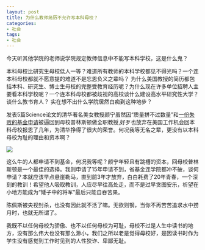 ```yaml
---
layout: post
title: 为什么教师简历不允许写本科母校？
categories:
- 社会
tags:
- 社会
---
```

今天听其他学院的老师说学院规定教师信息中不能写本科学校，这是什么鬼？
<!--more-->
本科母校比研究生母校低人一等？难道所有教师的本科学校都见不得光吗？一个连本科母校都就不愿意提的难道不是忘恩负义之辈吗？ 为什么美国教授的简历都包括本科、研究生、博士生母校的完整受教育经历呢？为什么现在许多单位招聘人主要看本科学校呢？一个连本科母校都被歧视的高校谈什么建设高水平研究性大学？谈什么教书育人？ 实在想不出什么学院居然白痴到这种地步？

发表5篇Science论文的清华著名美女教授颜宁虽然因“质量拼不过数量”和[一份失败的基金申请](http://blog.sciencenet.cn/home.php?mod=space&uid=65865&do=blog&id=824367)被逼回到母校普林斯顿做全职教授,好歹也放弃在美国工作机会回本科母校报恩了几年，为清华挣得了很大的荣誉。何况我等无名之辈，更没有以本科母校为耻的理由和资本啊？

![](http://blog.hwdong.com/images/yanning.jpg)

这么牛的人都申请不到基金，何况我等呢？颜宁年轻且有跳槽的资本，回母校普林斯顿是一个最佳的选择。我则申请了15年申请不到，省基金连学院都冲不破，谈何申请？本就应该早点悬崖勒马，直到前3年才放弃，白白耗费了20年青春，一个深刻的教训！希望他人吸取教训，人应尽早往高处走，而不是过早贪图安乐，祈望在小地方能成为“矮子中的将军”最后只能自吞苦果。

陈佩斯被央视封杀，也没有因此就不活了嘛。无欲则钢，当你不再苦苦追求水中捞月时，也就无所谓了。

我既不以任何母校为骄傲、也不以任何母校为可耻，母校不过是人生中读书的地方，没有那么伟大也没有那么渺小，我们之所以老是觉得母校好，是因读书时作为学生没有感觉到工作时见到的人性狡诈、卑鄙无耻。
